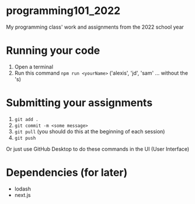 # programming101_2022
My programming class' work and assignments from the 2022 school year

# Running your code
1. Open a terminal
1. Run this command `npm run <yourName>` ('alexis', 'jd', 'sam' ... without the 's)

# Submitting your assignments
1. `git add .`
1. `git commit -m <some message>`
1. `git pull` (you should do this at the beginning of each session)
1. `git push`

Or just use GitHub Desktop to do these commands in the UI (User Interface)

# Dependencies (for later)
- lodash
- next.js
